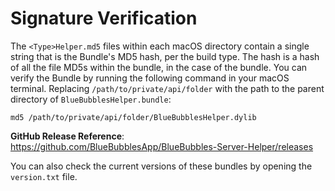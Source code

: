 # Signature Verification

The `<Type>Helper.md5` files within each macOS directory contain a single string that is the Bundle's MD5 hash, per the build type. The hash is a hash of all the file MD5s within the bundle, in the case of the bundle. You can verify the Bundle by running the following command in your macOS terminal. Replacing `/path/to/private/api/folder` with the path to the parent directory of `BlueBubblesHelper.bundle`:

`md5 /path/to/private/api/folder/BlueBubblesHelper.dylib`

**GitHub Release Reference**: https://github.com/BlueBubblesApp/BlueBubbles-Server-Helper/releases

You can also check the current versions of these bundles by opening the `version.txt` file.